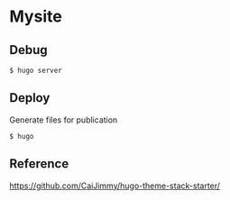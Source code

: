 # Mysite
## Debug
```
$ hugo server
```
## Deploy
Generate files for publication
```
$ hugo
```

## Reference
https://github.com/CaiJimmy/hugo-theme-stack-starter/
